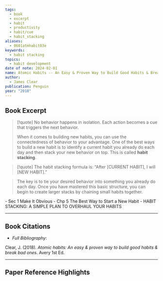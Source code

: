 ```yaml
---
tags:
  - book
  - excerpt
  - habit
  - productivity
  - habit/cue
  - habit_stacking
aliases:
  - 0601atmhabit03e
keywords:
  - habit stacking
topics:
  - habit development
date of note: 2024-02-01
name: Atomic Habits -- An Easy & Proven Way to Build Good Habits & Break Bad Ones
author:
  - James Clear
publication: Penguin
year: "2018"
---
```


## Book Excerpt

>[!quote]
> No behavior happens in isolation. Each action becomes a cue that triggers the next behavior.
>
> When it comes to building new habits, you can use the connectedness of behavior to your advantage. One of the best ways to build a new habit is to identify a current habit you already do each day and then stack your new behavior on top. This is called **habit stacking**.

>[!quote]
> The habit stacking formula is: 
> “After \[CURRENT HABIT\], I will \[NEW HABIT\].”

> The key is to tie your desired behavior into something you already do each day. Once you have mastered this basic structure, you can begin to create larger stacks by chaining small habits together.

\- Sec 1 Make It Obvious
\- Chp 5 The Best Way to Start a New Habit 
\- HABIT STACKING: A SIMPLE PLAN TO OVERHAUL YOUR HABITS




----------
## Book Citations

- *Full Bibliography*:

Clear, J. (2018). _Atomic habits: An easy & proven way to build good habits & break bad ones_. Avery 1st Ed.


-----------
##  Paper Reference Highlights
